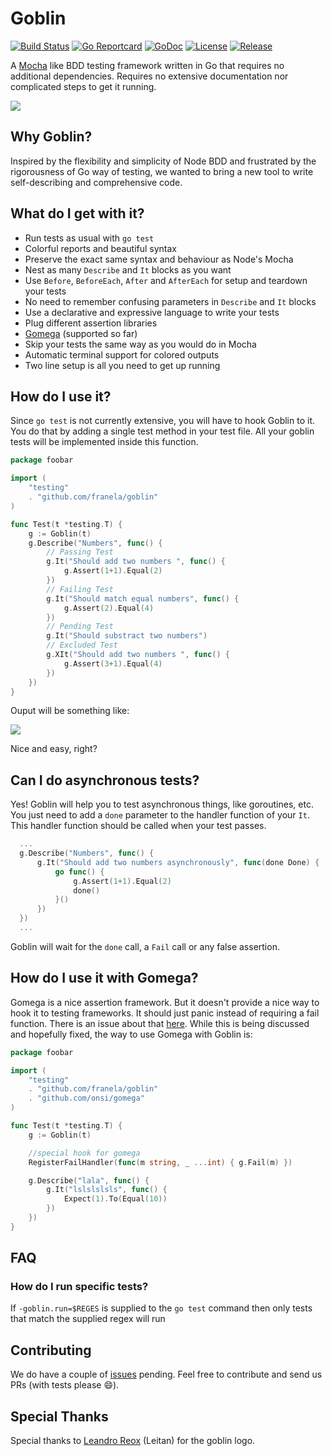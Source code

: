 Goblin
======

[![Build Status](https://travis-ci.org/franela/goblin.svg)](https://travis-ci.org/franela/goblin)
[![Go Reportcard](https://goreportcard.com/badge/github.com/franela/goblin)](https://goreportcard.com/report/github.com/franela/goblin)
[![GoDoc](https://godoc.org/github.com/franela/goblin?status.svg)](https://godoc.org/github.com/franela/goblin)
[![License](https://img.shields.io/github/license/franela/goblin.svg)](https://github.com/franela/goblin/blob/master/LICENSE.md)
[![Release](https://img.shields.io/github/release/franela/goblin.svg)](https://github.com/franela/goblin/releases/latest)


A [Mocha](http://mochajs.org/) like BDD testing framework written in Go that requires no additional dependencies. Requires no extensive documentation nor complicated steps to get it running.

![](https://github.com/marcosnils/goblin/blob/master/goblin_logo.jpg?raw=true)

Why Goblin?
-----------

Inspired by the flexibility and simplicity of Node BDD and frustrated by the
rigorousness of Go way of testing, we wanted to bring a new tool to
write self-describing and comprehensive code.



What do I get with it?
----------------------

- Run tests as usual with `go test`
- Colorful reports and beautiful syntax
- Preserve the exact same syntax and behaviour as Node's Mocha
- Nest as many `Describe` and `It` blocks as you want
- Use `Before`, `BeforeEach`, `After` and `AfterEach` for setup and teardown your tests
- No need to remember confusing parameters in `Describe` and `It` blocks
- Use a declarative and expressive language to write your tests
- Plug different assertion libraries
 - [Gomega](https://github.com/onsi/gomega) (supported so far)
- Skip your tests the same way as you would do in Mocha
- Automatic terminal support for colored outputs
- Two line setup is all you need to get up running



How do I use it?
----------------

Since ```go test``` is not currently extensive, you will have to hook Goblin to it. You do that by
adding a single test method in your test file. All your goblin tests will be implemented inside this function.

```go
package foobar

import (
    "testing"
    . "github.com/franela/goblin"
)

func Test(t *testing.T) {
    g := Goblin(t)
    g.Describe("Numbers", func() {
        // Passing Test
        g.It("Should add two numbers ", func() {
            g.Assert(1+1).Equal(2)
        })
        // Failing Test
        g.It("Should match equal numbers", func() {
            g.Assert(2).Equal(4)
        })
        // Pending Test
        g.It("Should substract two numbers")
        // Excluded Test
        g.XIt("Should add two numbers ", func() {
            g.Assert(3+1).Equal(4)
        })
    })
}
```

Ouput will be something like:

![](https://github.com/marcosnils/goblin/blob/master/goblin_output.png?raw=true)

Nice and easy, right?

Can I do asynchronous tests?
----------------------------

Yes! Goblin will help you to test asynchronous things, like goroutines, etc. You just need to add a ```done``` parameter to the handler function of your ```It```. This handler function should be called when your test passes.

```go
  ...
  g.Describe("Numbers", func() {
      g.It("Should add two numbers asynchronously", func(done Done) {
          go func() {
              g.Assert(1+1).Equal(2)
              done()
          }()
      })
  })
  ...
```

Goblin will wait for the ```done``` call, a ```Fail``` call or any false assertion.

How do I use it with Gomega?
----------------------------

Gomega is a nice assertion framework. But it doesn't provide a nice way to hook it to testing frameworks. It should just panic instead of requiring a fail function. There is an issue about that [here](https://github.com/onsi/gomega/issues/5).
While this is being discussed and hopefully fixed, the way to use Gomega with Goblin is:

```go
package foobar

import (
    "testing"
    . "github.com/franela/goblin"
    . "github.com/onsi/gomega"
)

func Test(t *testing.T) {
    g := Goblin(t)

    //special hook for gomega
    RegisterFailHandler(func(m string, _ ...int) { g.Fail(m) })

    g.Describe("lala", func() {
        g.It("lslslslsls", func() {
            Expect(1).To(Equal(10))
        })
    })
}
```


FAQ
----

### How do I run specific tests?

If `-goblin.run=$REGES` is supplied to the `go test` command then only tests that match the supplied regex will run


Contributing
-----

We do have a couple of [issues](https://github.com/franela/goblin/issues) pending.  Feel free to contribute and send us PRs (with tests please :smile:).

Special Thanks
------------

Special thanks to [Leandro Reox](https://github.com/leandroreox) (Leitan) for the goblin logo.
